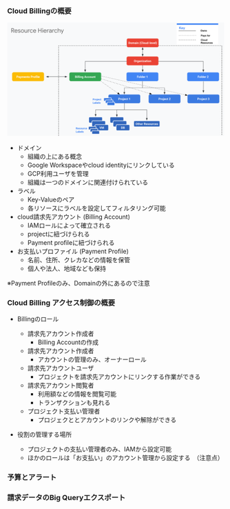 ### Cloud Billingの概要

![](img/cloud_billing/cloud_billing.png)

- ドメイン
  - 組織の上にある概念
  - Google Workspaceやcloud identityにリンクしている
  - GCP利用ユーザを管理
  - 組織は一つのドメインに関連付けられている
- ラベル
  - Key-Valueのペア
  - 各リソースにラベルを設定してフィルタリング可能
- cloud請求先アカウント (Billing Account)
  - IAMロールによって確立される
  - projectに紐づけられる
  - Payment profileに紐づけられる
- お支払いプロファイル (Payment Profile)
  - 名前、住所、クレカなどの情報を保管
  - 個人や法人、地域なども保持

※Payment Profileのみ、Domainの外にあるので注意


### Cloud Billing アクセス制御の概要
- Billingのロール
  - 請求先アカウント作成者
    - Billing Accountの作成
  - 請求先アカウント作成者
    - アカウントの管理のみ、オーナーロール
  - 請求先アカウントユーザ
    - プロジェクトを請求先アカウントにリンクする作業ができる
  - 請求先アカウント閲覧者
    - 利用額などの情報を閲覧可能
    - トランザクションも見れる
  - プロジェクト支払い管理者
    - プロジェクととアカウントのリンクや解除ができる

- 役割の管理する場所
  - プロジェクトの支払い管理者のみ、IAMから設定可能
  - ほかのロールは「お支払い」のアカウント管理から設定する　（注意点）

### 予算とアラート

### 請求データのBig Queryエクスポート
